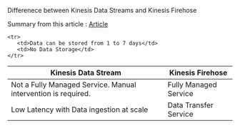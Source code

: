 Differenece between Kinesis Data Streams and Kinesis Firehose

Summary from this article : <a href="https://www.whizlabs.com/blog/aws-kinesis-data-streams-vs-aws-kinesis-data-firehose/"> Article </a>

<table>
  <thead>
    <tr>
       <th>Kinesis Data Stream</th>
       <th>Kinesis Firehose</th>
    </tr>  
</thead>

   <tbody>
    <tr>
       <td>Not a Fully Managed Service. Manual intervention is required.</td>
       <td>Fully Managed Service</td>
    </tr>  
    <tr>
       <td>Low Latency with Data ingestion at scale</td>
       <td>Data Transfer Service</td>
    </tr>  

    <tr>
       <td>Data can be stored from 1 to 7 days</td>
       <td>No Data Storage</td>
    </tr>  

  </tbody>
</table>

